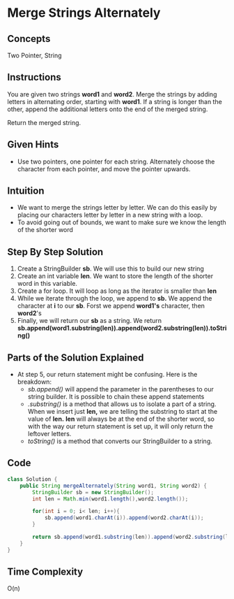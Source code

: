 # Merge Strings Alternately

## Concepts
Two Pointer, String

## Instructions
You are given two strings **word1** and **word2**. Merge the strings by adding letters in alternating order, starting with **word1**. If a string is longer than the other, append the additional letters onto the end of the merged string.

Return the merged string.

## Given Hints
- Use two pointers, one pointer for each string. Alternately choose the character from each pointer, and move the pointer upwards.

## Intuition
- We want to merge the strings letter by letter. We can do this easily by placing our characters letter by letter in a new string with a loop.
- To avoid going out of bounds, we want to make sure we know the length of the shorter word

## Step By Step Solution
1. Create a StringBuilder **sb**. We will use this to build our new string
2. Create an int variable **len**. We want to store the length of the shorter word in this variable.
3. Create a for loop. It will loop as long as the iterator is smaller than **len**
4. While we iterate through the loop, we append to **sb.** We append the character at **i** to our **sb**. Forst we append **word1's** character, then **word2**'s
5. Finally, we will return our **sb** as a string. We return **sb.append(word1.substring(len)).append(word2.substring(len)).toString()**


## Parts of the Solution Explained
- At step 5, our return statement might be confusing. Here is the breakdown:
  *  _sb.append()_ will append the parameter in the parentheses to our string builder. It is possible to chain these append statements
  *  _.substring()_ is a method that allows us to isolate a part of a string. When we insert just **len,** we are telling the substring to start at the value of **len.** **len** will always be at the end of the shorter word, so with the way our return statement is set up, it will only return the leftover letters.
  *  _toString()_ is a method that converts our StringBuilder to a string. 


## Code
```java
class Solution {
    public String mergeAlternately(String word1, String word2) {
        StringBuilder sb = new StringBuilder();
        int len = Math.min(word1.length(),word2.length());

        for(int i = 0; i< len; i++){
            sb.append(word1.charAt(i)).append(word2.charAt(i));
        }

        return sb.append(word1.substring(len)).append(word2.substring(len)).toString();
    }
}

```


## Time Complexity
O(n)
